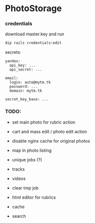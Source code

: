 # PhotoStorage

### credentials

download master.key and run
```bash
dip rails credentials:edit
```

secrets:
```
yandex:
  api_key: ...
  api_secret: ...

email:
  login: auto@mytm.tk
  password: ...
  domain: mytm.tk

secret_key_base: ...
```

### TODO:
* set main photo for rubric action
* cart and mass edit / photo edit action
* disable nginx cache for original photos
* map in photo listing

* unique jobs (?)
* tracks
* videos
* clear tmp job
* html editor for rubrics
* cache
* search
